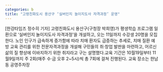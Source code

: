 ```yaml
---
categories: b
title: "고령친화도시 용산구 ‘실버인지 놀이지도사 자격과정’ 운영"
---
```

[한강타임즈 정수히 기자] 고령친화도시 용산구(구청장 박희영)가 평생학습 프로그램 일환으로 ‘실버인지 놀이지도사 자격과정’을 개설하고, 오는 11일까지 수강생 20명을 모집한다. 노인 인구가 급속하게 증가함에 따라 치매 환자도 급증하는 추세로, 치매 질환 예방 교육 관리를 위한 전문자격과정을 개설해 구민들의 취·창업 발판을 마련하고, 어르신 삶의 질 향상에 이바지하기 위한 취지라고 구는 설명했다.교육 기간은 10월19일부터 11월9일까지 주 2회(매주 수·금 오후 2~5시)씩 총 7회에 걸쳐 진행된다. 교육 장소는 한남동 공영주차장